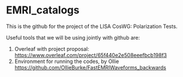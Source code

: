 # EMRI_catalogs

This is the github for the project of the LISA CosWG: Polarization Tests.

Useful tools that we will be using jointly with github are:
1. Overleaf with project proposal: https://www.overleaf.com/project/65f440e2e508eeefbcb198f3
2. Environment for running the codes, by Ollie https://github.com/OllieBurke/FastEMRIWaveforms_backwards
